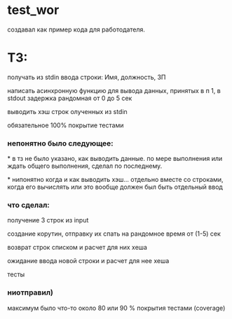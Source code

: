 # test_wor
создавал как пример кода для работодателя.
<h1>ТЗ:</h1>
<p>получать из stdin ввода строки:
    Имя, должность, ЗП</p>
<p>написать асинхронную функцию для вывода данных, принятых в п 1, в stdout задержка рандомная от 0 до 5 сек </p>
<p>выводить хэш строк олученных из stdin</p>
<p>обязательное 100% покрытие тестами</p>
<p></p>
<h3>непонятно было следующее:</h3>
<p>* в тз не было указано, как выводить данные. по мере выполнения или ждать общего выполнения, сделал по последнему.</p> 
<p>* нипонятно когда и как выводить хэш... отдельно вместе со строками, когда его вычислять или это вообще должен был быть отдельный ввод</p>
<h3> что сделал: </h3>
<p> получение 3 строк из input </p>
<p> создание корутин, отправку их спать на рандомное время от (1-5) сек  </p>
<p> возврат строк списком и расчет для них хеша </p>
<p> ожидание ввода новой строки и расчет для нее хеша </p>
<p> тесты </p>
<h3> ниотправил) </h3>
<p>максимум было что-то около 80 или 90 % покрытия тестами (coverage) </p>
